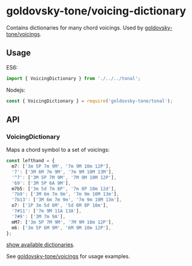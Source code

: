 # goldovsky-tone/voicing-dictionary

Contains dictionaries for many chord voicings. Used by [goldovsky-tone/voicings](../voicings).

## Usage

ES6:

```js
import { VoicingDictionary } from './../../tonal';
```

Nodejs:

```js
const { VoicingDictionary } = require('goldovsky-tone/tonal');
```

## API

### VoicingDictionary

Maps a chord symbol to a set of voicings:

```ts
const lefthand = {
  m7: ['3m 5P 7m 9M', '7m 9M 10m 12P'],
  '7': ['3M 6M 7m 9M', '7m 9M 10M 13M'],
  '^7': ['3M 5P 7M 9M', '7M 9M 10M 12P'],
  '69': ['3M 5P 6A 9M'],
  m7b5: ['3m 5d 7m 8P', '7m 8P 10m 12d'],
  '7b9': ['3M 6m 7m 9m', '7m 9m 10M 13m'],
  '7b13': ['3M 6m 7m 9m', '7m 9m 10M 13m'],
  o7: ['1P 3m 5d 6M', '5d 6M 8P 10m'],
  '7#11': ['7m 9M 11A 13A'],
  '7#9': ['3M 7m 9A'],
  mM7: ['3m 5P 7M 9M', '7M 9M 10m 12P'],
  m6: ['3m 5P 6M 9M', '6M 9M 10m 12P'],
};
```

[show available dictionaries](./data.ts).

See [goldovsky-tone/voicings](../voicings) for usage examples.
